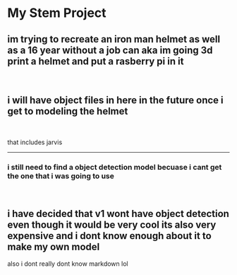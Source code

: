 # My Stem Project


## im trying to recreate an iron man helmet as well as a 16 year without a job can aka im going 3d print a helmet and put a rasberry pi in it

<br>

## i will have object files in here in the future once i get to modeling the helmet

<br>

that includes jarvis 



<hr>


### i still need to find a object detection model becuase i cant get the one that i was going to use

<br>

## i have decided that v1 wont have object detection even though it would be very cool its also very expensive and i dont know enough about it to make my own model


also i dont really dont know markdown lol 
